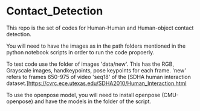 # Contact_Detection

This repo is the set of codes for Human-Human and Human-object contact detection. 

You will need to have the images as in the path folders mentioned in the python notebook scripts in order to run the code propoerly. 

To test code use the folder of images 'data/new'. This has the RGB, Grayscale images, handkeypoints, pose keypoints for each frame. 'new' refers to frames 650-975 of video 'seq18' of the [SDHA human interaction dataset.]https://cvrc.ece.utexas.edu/SDHA2010/Human_Interaction.html

To use the openpose model, you will need to install openpose (CMU-openpose) and have the models in the folder of the script. 
